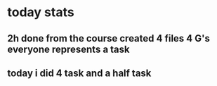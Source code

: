 # today stats

## 2h done from the course created 4 files 4 G's everyone represents a task

## today i did 4 task and a half task
